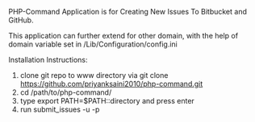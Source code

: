 PHP-Command Application is for Creating New Issues To Bitbucket and GitHub.

This application can further extend for other domain, with the help of domain 
variable set in /Lib/Configuration/config.ini

Installation Instructions:

1. clone git repo to www directory via git clone https://github.com/priyanksaini2010/php-command.git
2. cd /path/to/php-command/
3. type export PATH=$PATH::directory and press enter
4. run submit_issues -u <username> -p <password> <repo url> <title of issue> <body of issue>

Example : submit_issues -u priyanksaini2010 -p mypassword https://github.com/priyanksaini2010/php-command "title of issue" "Content of issue"

PS: if you have # in your password or username, please user " before and after same.


Please see Code Documentation for class refferences.
Code Documentation can be found in folder CodeDocV.4 of this repository.


